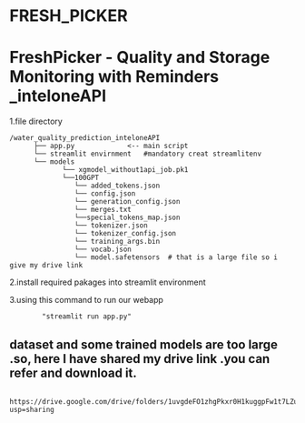 # FRESH_PICKER

# FreshPicker - Quality and Storage Monitoring with Reminders _inteloneAPI

1.file directory


    /water_quality_prediction_inteloneAPI
          ├── app.py             <-- main script
          └── streamlit envirnment   #mandatory creat streamlitenv  
          └── models
                 └── xgmodel_without1api_job.pk1
                 └──100GPT
                    └── added_tokens.json
                    └── config.json
                    └── generation_config.json
                    └── merges.txt
                    └──special_tokens_map.json
                    └── tokenizer.json
                    └── tokenizer_config.json
                    └── training_args.bin
                    └── vocab.json
                    └── model.safetensors  # that is a large file so i give my drive link
                
                   
                    
          

2.install required pakages into streamlit environment

3.using this command to run our webapp
            
            "streamlit run app.py"


## dataset  and some trained models are too large .so, here I have shared my drive link .you can refer and download it.

            https://drive.google.com/drive/folders/1uvgdeFO1zhgPkxr0H1kuggpFw1t7LZum?usp=sharing
